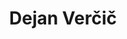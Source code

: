---
SICRIS: 15295
draft: false
fixName: dejan_verčič
location: null
mailInfo: dejan.vercic@fdv.uni-lj.si
officeHours: null
profName: prof. dr. Dejan Verčič
profTitle: Zunanji sodelavec
telephoneInfo: null
title: Dejan Verčič
---